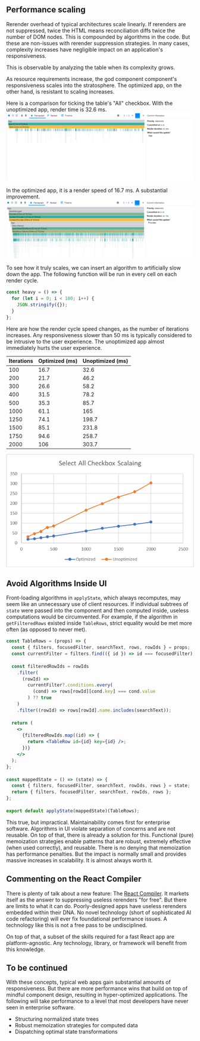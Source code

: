 
## Performance scaling

Rerender overhead of typical architectures scale linearly. If rerenders are not suppressed, twice the HTML means reconciliation diffs twice the number of DOM nodes. This is compounded by algorithms in the code. But these are non-issues with rerender suppression strategies. In many cases, complexity increases have negligible impact on an application's responsiveness.

This is observable by analyzing the table when its complexity grows.

As resource requirements increase, the god component component's responsiveness scales into the stratosphere. The optimized app, on the other hand, is resistant to scaling increases.

Here is a comparison for ticking the table's "All" checkbox. With the unoptimized app, render time is 32.6 ms.
![performance of click all checkbox using unoptimized app](../images/local-state-all-checkbox.png)

In the optimized app, it is a render speed of 16.7 ms. A substantial improvement.
![performance of click all checkbox using optimized app](../images/optimized-all-checkbox.png)

To see how it truly scales, we can insert an algorithm to artificially slow down the app. The following function will be run in every cell on each render cycle.

```javascript
const heavy = () => {
  for (let i = 0; i < 100; i++) {
    JSON.stringify({});
  }
};
```

Here are how the render cycle speed changes, as the number of iterations increases. Any responsiveness slower than 50 ms is typically considered to be intrusive to the user experience. The unoptimized app almost immediately hurts the user experience.

| Iterations | Optimized (ms) | Unoptimized (ms) |
| ---------- | -------------- | ---------------- |
| 100        | 16.7           | 32.6             |
| 200        | 21.7           | 46.2             |
| 300        | 26.6           | 58.2             |
| 400        | 31.5           | 78.2             |
| 500        | 35.3           | 85.7             |
| 1000       | 61.1           | 165              |
| 1250       | 74.1           | 198.7            |
| 1500       | 85.1           | 231.8            |
| 1750       | 94.6           | 258.7            |
| 2000       | 106            | 303.7            |

![scaling of clicking all checkbox using unoptimized app](../images/select-all-checkbox-scaling.png)

## Avoid Algorithms Inside UI

Front-loading algorithms in `applyState`, which always recomputes, may seem like an unnecessary use of client resources. If individual subtrees of `state` were passed into the component and then computed inside, useless computations would be circumvented. For example, if the algorithm in `getFilteredRows` existed inside `TableRows`, strict equality would be met more often (as opposed to never met).

```jsx
const TableRows = (props) => {
  const { filters, focusedFilter, searchText, rows, rowIds } = props;
  const currentFilter = filters.find(({ id }) => id === focusedFilter);

  const filteredRowIds = rowIds
    .filter(
      (rowId) =>
        currentFilter?.conditions.every(
          (cond) => rows[rowId][cond.key] === cond.value
        ) ?? true
    )
    .filter((rowId) => rows[rowId].name.includes(searchText));

  return (
    <>
      {filteredRowIds.map((id) => {
        return <TableRow id={id} key={id} />;
      })}
    </>
  );
};

const mappedState = () => (state) => {
  const { filters, focusedFilter, searchText, rowIds, rows } = state;
  return { filters, focusedFilter, searchText, rowIds, rows };
};

export default applyState(mappedState)(TableRows);
```

This true, but impractical. Maintainability comes first for enterprise software. Algorithms in UI violate separation of concerns and are not reusable. On top of that, there is already a solution for this. Functional (pure) memoization strategies enable patterns that are robust, extremely effective (when used correctly), and reusable. There is no denying that memoization has performance penalties. But the impact is normally small and provides massive increases in scalability. It is almost always worth it.

## Commenting on the React Compiler

There is plenty of talk about a new feature: The [React Compiler](https://react.dev/learn/react-compiler). It markets itself as the answer to suppressing useless rerenders "for free". But there are limits to what it can do. Poorly-designed apps have useless rerenders embedded within their DNA. No novel technology (short of sophisticated AI code refactoring) will ever fix foundational performance issues. A technology like this is not a free pass to be undisciplined.

On top of that, a subset of the skills required for a fast React app are platform-agnostic. Any technology, library, or framework will benefit from this knowledge.

## To be continued

With these concepts, typical web apps gain substantial amounts of responsiveness. But there are more performance wins that build on top of mindful component design, resulting in hyper-optimized applications. The following will take performance to a level that most developers have never seen in enterprise software.

- Structuring normalized state trees
- Robust memoization strategies for computed data
- Dispatching optimal state transformations
